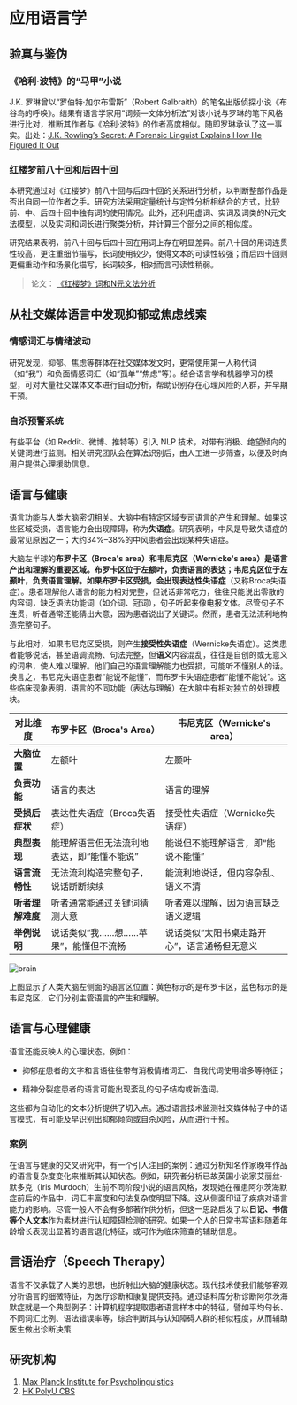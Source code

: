 # 应用语言学



## 验真与鉴伪

### 《哈利·波特》的“马甲”小说

 J.K. 罗琳曾以“罗伯特·加尔布雷斯”（Robert Galbraith）的笔名出版侦探小说《布谷鸟的呼唤》。结果有语言学家用“词频—文体分析法”对该小说与罗琳的笔下风格进行比对，推断其作者与《哈利·波特》的作者高度相似。随即罗琳承认了这一事实。出处：[J.K. Rowling’s Secret: A Forensic Linguist Explains How He Figured It Out](https://entertainment.time.com/2013/07/15/j-k-rowlings-secret-a-forensic-linguist-explains-how-he-figured-it-out/)



### 红楼梦前八十回和后四十回

本研究通过对《红楼梦》前八十回与后四十回的关系进行分析，以判断整部作品是否出自同一位作者之手。研究方法采用定量统计与定性分析相结合的方式，比较前、中、后四十回中独有词的使用情况。此外，还利用虚词、实词及词类的N元文法模型，以及实词和词长进行聚类分析，并计算三个部分之间的相似度。

研究结果表明，前八十回与后四十回在用词上存在明显差异。前八十回的用词连贯性较高，更注重细节描写，长词使用较少，使得文本的可读性较强；而后四十回则更偏重动作和场景化描写，长词较多，相对而言可读性稍弱。

> 论文： [《红楼梦》词和N元文法分析](https://manu44.magtech.com.cn/Jwk_infotech_wk3/article/2015/1003-3513/1003-3513-31-4-50.html)



## 从社交媒体语言中发现抑郁或焦虑线索

### 情感词汇与情绪波动
研究发现，抑郁、焦虑等群体在社交媒体发文时，更常使用第一人称代词（如“我”）和负面情感词汇（如“孤单”“焦虑”等）。结合语言学和机器学习的模型，可对大量社交媒体文本进行自动分析，帮助识别存在心理风险的人群，并早期干预。

### 自杀预警系统
有些平台（如 Reddit、微博、推特等）引入 NLP 技术，对带有消极、绝望倾向的关键词进行监测。相关研究团队会在算法识别后，由人工进一步筛查，以便及时向用户提供心理援助信息。



## 语言与健康

语言功能与人类大脑密切相关。大脑中有特定区域专司语言的产生和理解。如果这些区域受损，语言能力会出现障碍，称为**失语症**。研究表明，中风是导致失语症的最常见原因之一；大约34%–38%的中风患者会出现某种失语症。

大脑左半球的**布罗卡区（Broca's area）**和**韦尼克区（Wernicke's area）**是语言产出和理解的重要区域。布罗卡区位于左额叶，负责语言的表达；韦尼克区位于左颞叶，负责语言理解。如果布罗卡区受损，会出现**表达性失语症**（又称Broca失语症）。患者理解他人语言的能力相对完整，但说话非常吃力，往往只能说出零散的内容词，缺乏语法功能词（如介词、冠词），句子听起来像电报文体。尽管句子不连贯，听者通常还能猜出大意，因为患者说出了关键词。然而，患者无法流利地构造完整句子。

与此相对，如果韦尼克区受损，则产生**接受性失语症**（Wernicke失语症）。这类患者能够说话，甚至语调流畅、句法完整，但**语义**内容混乱，往往是自创的或无意义的词串，使人难以理解。他们自己的语言理解能力也受损，可能听不懂别人的话。换言之，韦尼克失语症患者“能说不能懂”，而布罗卡失语症患者“能懂不能说”。这些临床现象表明，语言的不同功能（表达与理解）在大脑中有相对独立的处理模块。



| 对比维度       | 布罗卡区（Broca's Area）         | 韦尼克区（Wernicke's area）     |
|--------------|------------------------------|----------------------------|
| **大脑位置**   | 左额叶                         | 左颞叶                     |
| **负责功能**   | 语言的表达                     | 语言的理解                 |
| **受损后症状** | 表达性失语症（Broca失语症）     | 接受性失语症（Wernicke失语症） |
| **典型表现**   | 能理解语言但无法流利地表达，即“能懂不能说” | 能说但不能理解语言，即“能说不能懂” |
| **语言流畅性** | 无法流利构造完整句子，说话断断续续 | 能流利地说话，但内容杂乱、语义不清 |
| **听者理解难度** | 听者通常能通过关键词猜测大意       | 听者难以理解，因为语言缺乏语义逻辑 |
| **举例说明**   | 说话类似“我……想……苹果”，能懂但不流畅 | 说话类似“太阳书桌走路开心”，语言通畅但无意义 |


![brain](images/brain.png)

上图显示了人类大脑左侧面的语言区位置：黄色标示的是布罗卡区，蓝色标示的是韦尼克区，它们分别主管语言的产生和理解。

## 语言与心理健康

语言还能反映人的心理状态。例如：

- 抑郁症患者的文字和言语往往带有消极情绪词汇、自我代词使用增多等特征；

- 精神分裂症患者的语言可能出现紊乱的句子结构或新造词。

这些都为自动化的文本分析提供了切入点。通过语言技术监测社交媒体帖子中的语言模式，有可能及早识别出抑郁倾向或自杀风险，从而进行干预。



### 案例

在语言与健康的交叉研究中，有一个引人注目的案例：通过分析知名作家晚年作品的语言复杂度变化来推断其认知状态。例如，研究者分析已故英国小说家艾丽丝·默多克（Iris Murdoch）生前不同阶段小说的语言风格，发现她在罹患阿尔茨海默症前后的作品中，词汇丰富度和句法复杂度明显下降。这从侧面印证了疾病对语言能力的影响。尽管一般人不会有多部著作供分析，但这一思路启发了以**日记、书信等个人文本**作为素材进行认知障碍检测的研究。如果一个人的日常书写语料随着年龄增长表现出显著的语言退化特征，或可作为临床筛查的辅助信息。

## 言语治疗（Speech Therapy）

语言不仅承载了人类的思想，也折射出大脑的健康状态。现代技术使我们能够客观分析语言的细微特征，为医疗诊断和康复提供支持。通过语料库分析诊断阿尔茨海默症就是一个典型例子：计算机程序提取患者语言样本中的特征，譬如平均句长、不同词汇比例、语法错误率等，综合判断其与认知障碍人群的相似程度，从而辅助医生做出诊断决策



## 研究机构



1. [Max Planck Institute for Psycholinguistics](https://www.mpi.nl/)
1. [HK PolyU CBS](https://www.polyu.edu.hk/cbs/?sc_lang=en)

